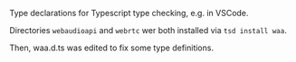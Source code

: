 Type declarations for Typescript type checking, e.g. in VSCode.

Directories ```webaudioapi``` and ```webrtc``` wer both installed via ```tsd install waa```.

Then, waa.d.ts was edited to fix some type definitions.
